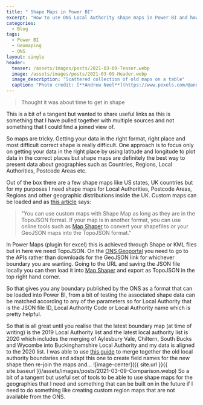 ```yaml
---
title: " Shape Maps in Power BI"
excerpt: "How to use ONS Local Authority shape maps in Power BI and how to create custom maps based of existing."
categories:
  - Blog
tags:
  - Power BI
  - Geomaping
  - ONS
layout: single
header:
  teaser: /assets/images/posts/2021-03-09-Teaser.webp
  image: /assets/images/posts/2021-03-09-Header.webp
  image_description: "Scattered collection of old maps on a table"
  caption: "Photo credit: [**Andrew Neel**](https://www.pexels.com/@andrew)"
---
```


> Thought it was about time to get in shape

This is a bit of a tangent but wanted to share useful links as this is something that I have pulled together with multiple sources and not something that I could find a joined view of.

So maps are tricky. Getting your data in the right format, right place and most difficult correct shape is really difficult. One approach is to focus only on getting your data in the right place by using latitude and longitude to plot data in the correct places but shape maps are definitely the best way to present data about geographies such as Countries, Regions, Local Authorities, Postcode Areas etc.

Out of the box there are a few shape maps like US states, UK countries but for my purposes I need shape maps for Local Authorities, Postcode Areas, Regions and other geographic distributions inside the UK. Custom maps can be loaded and as [this article](https://docs.microsoft.com/en-us/power-bi/visuals/desktop-shape-map#use-custom-maps) says: 

> "You can use custom maps with Shape Map as long as they are in the TopoJSON format. If your map is in another format, you can use online tools such as [Map Shaper](https://mapshaper.org/) to convert your shapefiles or your GeoJSON maps into the TopoJSON format."

In Power Maps (plugin for excel) this is achieved through Shape or KML files but in here we need TopoJSON. On the [ONS Geoportal](https://geoportal.statistics.gov.uk/) you need to go to the APIs rather than downloads for the GeoJSON link for whichever boundary you are wanting. Going to the URL and saving the JSON file locally you can then load it into [Map Shaper](https://mapshaper.org/) and export as TopoJSON in the top right hand corner.

So that gives you any boundary published by the ONS as a format that can be loaded into Power BI, from a bit of testing the associated shape data can be matched according to any of the parameters so for Local Authority that is the JSON file ID, Local Authority Code or Local Authority name which is pretty helpful.

So that is all great until you realise that the latest boundary map (at time of writing) is the 2019 Local Authority list and the latest local authority list is 2020 which includes the merging of Aylesbury Vale, Chiltern, South Bucks and Wycombe into Buckinghamshire Local Authority and my data is aligned to the 2020 list. I was able to use [this guide](https://help.flourish.studio/article/187-how-to-merge-regions-with-mapshaper) to merge together the old local authority boundaries and adapt this one to create field names for the new shape then re-join the maps and...
![image-center]({{ site.url }}{{ site.baseurl }}/assets/images/posts/2021-03-09-Comparison.webp)
So a bit of a tangent but useful set of tools to be able to use shape maps for the geographies that I need and something that can be built on in the future if I need to do something like creating custom region maps that are not available from the ONS.